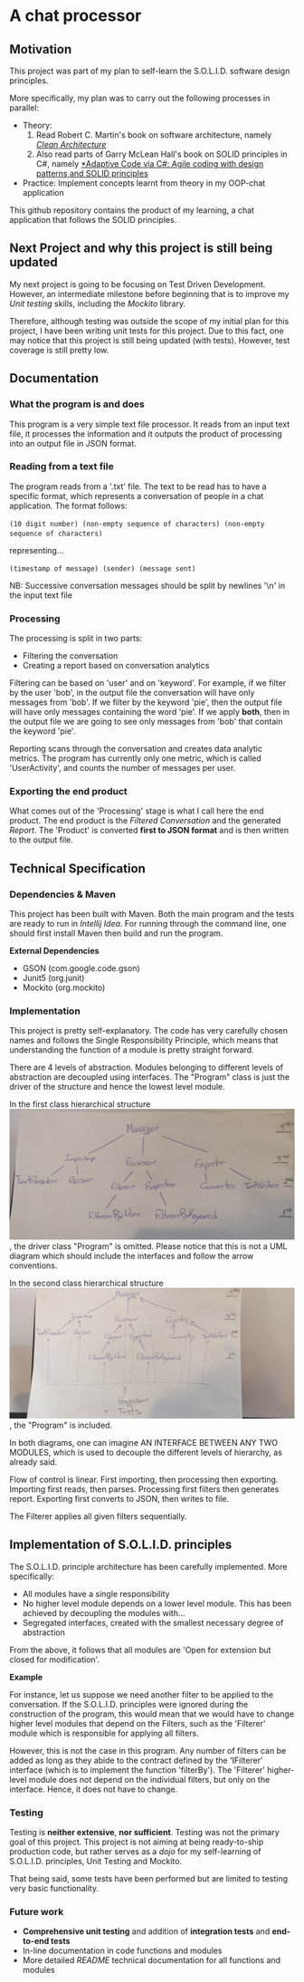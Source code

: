 # A chat processor

## Motivation
This project was part of my plan to self-learn the S.O.L.I.D. software design principles.

More specifically, my plan was to carry out the following processes in parallel:
  - Theory: 
    1.  Read Robert C. Martin's book on software architecture, namely [*Clean Architecture*](https://www.amazon.co.uk/Clean-Architecture-Craftsmans-Software-Structure/dp/0134494164/ref=sr_1_1?adgrpid=53377145455&dchild=1&gclid=Cj0KCQiA6t6ABhDMARIsAONIYyxEKL_bDmj6XcwQF9G-OylsBlsI0pNmzGZVQf8I8xmJPKA3d2YJJYcaAjl2EALw_wcB&hvadid=259082764023&hvdev=c&hvlocphy=9045886&hvnetw=g&hvqmt=e&hvrand=12756985132615978575&hvtargid=kwd-312356124160&hydadcr=17642_1817802&keywords=clean+architecture+robert+c+martin&qid=1612182480&sr=8-1&tag=googhydr-21)
    2.  Also read parts of Garry McLean Hall's book on SOLID principles in C#, namely [*Adaptive Code via C#: Agile coding with design patterns and SOLID principles](https://www.amazon.co.uk/Adaptive-Code-via-patterns-principles/dp/0735683204)
  - Practice: Implement concepts learnt from theory in my OOP-chat application

This github repository contains the product of my learning, a chat application that follows the SOLID principles.

## Next Project and why this project is still being updated
My next project is going to be focusing on Test Driven Development. 
However, an intermediate milestone before beginning that is to improve my *Unit testing* skills, including the *Mockito* library.

Therefore, although testing was outside the scope of my initial plan for this project, I have been writing unit tests for this project.
Due to this fact, one may notice that this project is still being updated (with tests). However, test coverage is still pretty low.

## Documentation
### What the program is and does

This program is a very simple text file processor. 
It reads from an input text file, it processes the information and it outputs the product of processing into an output file in JSON format.

### Reading from a text file ###

The program reads from a '.txt' file. The text to be read has to have a specific format, which represents a conversation of people in a chat application.
The format follows:

`(10 digit number) (non-empty sequence of characters) (non-empty sequence of characters)`

representing...

`(timestamp of message) (sender) (message sent)`

NB: Successive conversation messages should be split by newlines '\n' in the input text file

### Processing

The processing is split in two parts:
  - Filtering the conversation
  - Creating a report based on conversation analytics
  
Filtering can be based on 'user' and on 'keyword'. For example, if we filter by the user 'bob', in the output file the conversation will have only messages from 'bob'. If we filter by the keyword 'pie', then the output file will have only messages containing the word 'pie'. If we apply **both**, then in the output file we are going to see only messages from 'bob' that contain the keyword 'pie'.

Reporting scans through the conversation and creates data analytic metrics. The program has currently only one metric, which is called 'UserActivity', and counts the number of messages per user.  

### Exporting the end product

What comes out of the 'Processing' stage is what I call here the end product. The end product is the *Filtered Conversation* and the generated *Report*. The 'Product' is converted **first to JSON format** and is then written to the output file. 

## Technical Specification

### Dependencies & Maven

This project has been built with Maven. Both the main program and the tests are ready to run in *Intellij Idea*. For running through the command line, one should first install Maven then build and run the program.

**External Dependencies**
  - GSON (com.google.code.gson)
  - Junit5 (org.junit)
  - Mockito (org.mockito)

### Implementation

This project is pretty self-explanatory. The code has very carefully chosen names and follows the Single Responsibility Principle, which means that understanding the function of a module is pretty straight forward.

There are 4 levels of abstraction. Modules belonging to different levels of abstraction are decoupled using interfaces. The "Program" class is just the driver of the structure and hence the lowest level module.

In the first class hierarchical structure ![Class hierarchical structure](https://github.com/mchatzis/OOP-chat-application/blob/main/IMG_20210112_124829.jpg), the driver class "Program" is omitted. Please notice that this is not a UML diagram which should include the interfaces and follow the arrow conventions. 

In the second class hierarchical structure ![class hierarchical structure](https://github.com/mchatzis/OOP-chat-application/blob/main/IMG_20210112_125056.jpg), the "Program" is included.

In both diagrams, one can imagine AN INTERFACE BETWEEN ANY TWO MODULES, which is used to decouple the different levels of hierarchy, as already said.

Flow of control is linear. First importing, then processing then exporting. Importing first reads, then parses. Processing first filters then generates report. Exporting first converts to JSON, then writes to file.

The Filterer applies all given filters sequentially.  


## Implementation of S.O.L.I.D. principles

The S.O.L.I.D. principle architecture has been carefully implemented. More specifically:

  - All modules have a single responsibility
  - No higher level module depends on a lower level module. This has been achieved by decoupling the modules with...
  - Segregated interfaces, created with the smallest necessary degree of abstraction
  
From the above, it follows that all modules are 'Open for extension but closed for modification'. 

**Example**

For instance, let us suppose we need another filter to be applied to the conversation. If the S.O.L.I.D. principles were ignored during the construction of the program, this would mean that we would have to change higher level modules that depend on the Filters, such as the 'Filterer' module which is responsible for applying all filters.

However, this is not the case in this program. Any number of filters can be added as long as they abide to the contract defined by the 'IFilterer' interface (which is to implement the function 'filterBy'). The 'Filterer' higher-level module does not depend on the individual filters, but only on the interface. Hence, it does not have to change.

### Testing

Testing is **neither extensive**, **nor sufficient**. Testing was not the primary goal of this project. This project is not aiming at being ready-to-ship production code, but rather serves as a *dojo* for my self-learning of S.O.L.I.D. principles, Unit Testing and Mockito. 

That being said, some tests have been performed but are limited to testing very basic functionality.

### Future work

  - **Comprehensive unit testing** and addition of **integration tests** and **end-to-end tests**
  - In-line documentation in code functions and modules
  - More detailed *README* technical documentation for all functions and modules
  






